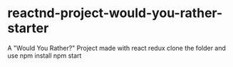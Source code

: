 # reactnd-project-would-you-rather-starter
A "Would You Rather?" Project made with react redux
clone the folder and use npm install npm start 
